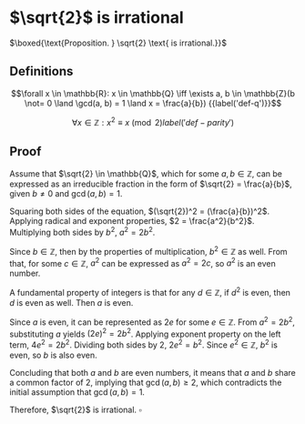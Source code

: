 # $\sqrt{2}$ is irrational

$\boxed{\text{Proposition. } \sqrt{2} \text{ is irrational.}}$

## Definitions

$$\forall x \in \mathbb{R}: x \in \mathbb{Q} \iff \exists a, b \in \mathbb{Z}(b \not= 0 \land \gcd(a, b) = 1 \land x = \frac{a}{b}) {{label('def-q')}}$$

$$\forall x \in \mathbb{Z}: x^2 \equiv x \pmod 2 {{label('def-parity')}}$$

## Proof

Assume that $\sqrt{2} \in \mathbb{Q}$, which for some $a, b \in \mathbb{Z}$, can be expressed as an irreducible fraction in the form of $\sqrt{2} = \frac{a}{b}$, given $b \ne 0$ and $\gcd(a, b) = 1$.

Squaring both sides of the equation, $(\sqrt{2})^2 = (\frac{a}{b})^2$. Applying radical and exponent properties, $2 = \frac{a^2}{b^2}$. Multiplying both sides by $b^2$, $a^2 = 2b^2$.

Since $b \in \mathbb{Z}$, then by the properties of multiplication, $b^2 \in \mathbb{Z}$ as well. From that, for some $c \in \mathbb{Z}$, $a^2$ can be expressed as $a^2 = 2c$, so $a^2$ is an even number.

A fundamental property of integers is that for any $d \in \mathbb{Z}$, if $d^2$ is even, then $d$ is even as well. Then $a$ is even.

Since $a$ is even, it can be represented as $2e$ for some $e \in \mathbb{Z}$. From $a^2 = 2b^2$, substituting $a$ yields $(2e)^2 = 2b^2$. Applying exponent property on the left term, $4e^2 = 2b^2$. Dividing both sides by 2, $2e^2 = b^2$. Since $e^2 \in \mathbb{Z}$, $b^2$ is even, so $b$ is also even.

Concluding that both $a$ and $b$ are even numbers, it means that $a$ and $b$ share a common factor of 2, implying that $\gcd(a, b) \ge 2$, which contradicts the initial assumption that $\gcd(a, b) = 1$.

Therefore, $\sqrt{2}$ is irrational. $\square$ 

